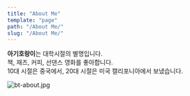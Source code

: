 ```yaml
---
title: "About Me"
template: "page"
path: "/About Me/"
slug: "/About Me/"
---
```


<div><b>아기호랑이</b>는 대학시절의 별명입니다. </div>
책, 재즈, 커피, 선댄스 영화를 좋아합니다.
<div>10대 시절은 중국에서, 20대 시절은 미국 캘리포니아에서 보냈습니다.</div>

![bt-about.jpg](/media/bt-about.jpg)
